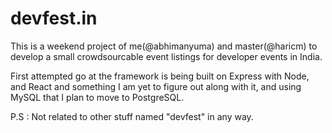 # devfest.in

This is a weekend project of me(@abhimanyuma) and master(@haricm) to develop a
small crowdsourcable event listings for developer events in India.

First attempted go at the framework is being built on Express with Node, and
React and something I am yet to figure out along with it, and using MySQL that I
plan to move to PostgreSQL.

P.S : Not related to other stuff named "devfest" in any way.
